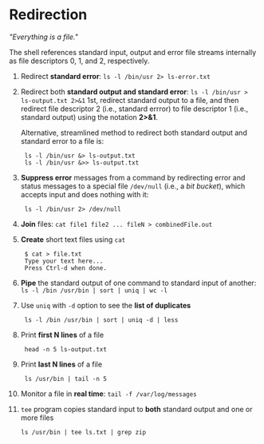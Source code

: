 # Redirection

*"Everything is a file."*

The shell references standard input, output and error file streams internally as file descriptors 0, 1, and 2, respectively.

1. Redirect **standard error**: `ls -l /bin/usr 2> ls-error.txt`
2. Redirect both **standard output and standard error**: `ls -l /bin/usr > ls-output.txt 2>&1`
    1st, redirect standard output to a file, and then redirect file descriptor 2 (i.e., standard errror) to file descriptor 1 (i.e., standard output) using the notation **2>&1**.

   Alternative, streamlined method to redirect both standard output and standard error to a file is: 

        ls -l /bin/usr &> ls-output.txt
        ls -l /bin/usr &>> ls-output.txt
    
3. **Suppress error** messages from a command by redirecting error and status messages to a special file `/dev/null` (i.e., a *bit bucket*), which accepts input and does nothing with it: 
   
        ls -l /bin/usr 2> /dev/null
4. **Join** files: `cat file1 file2 ... fileN > combinedFile.out`
5. **Create** short text files using `cat`

        $ cat > file.txt
        Type your text here...
        Press Ctrl-d when done.

6. **Pipe** the standard output of one command to standard input of another: `ls -l /bin /usr/bin | sort | uniq | wc -l`
7. Use `uniq` with `-d` option to see the **list of duplicates**

        ls -l /bin /usr/bin | sort | uniq -d | less

8. Print **first N lines** of a file

        head -n 5 ls-output.txt

9. Print **last N lines** of a file

        ls /usr/bin | tail -n 5

10. Monitor a file in **real time**: `tail -f /var/log/messages`
11. `tee` program copies standard input to **both** standard output and one or more files

        ls /usr/bin | tee ls.txt | grep zip
